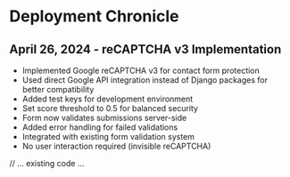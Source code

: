 # Deployment Chronicle

## April 26, 2024 - reCAPTCHA v3 Implementation
- Implemented Google reCAPTCHA v3 for contact form protection
- Used direct Google API integration instead of Django packages for better compatibility
- Added test keys for development environment
- Set score threshold to 0.5 for balanced security
- Form now validates submissions server-side
- Added error handling for failed validations
- Integrated with existing form validation system
- No user interaction required (invisible reCAPTCHA)

// ... existing code ... 
